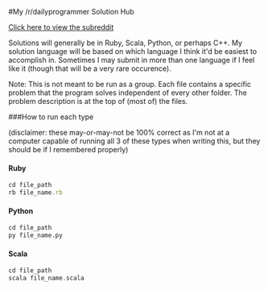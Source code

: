 #My /r/dailyprogrammer Solution Hub

[Click here to view the subreddit](https://dailyprogrammer.reddit.com)

Solutions will generally be in Ruby, Scala, Python, or perhaps C++. My solution language will be based on which language I think it'd be easiest to accomplish in. Sometimes I may submit in more than one language if I feel like it (though that will be a very rare occurence).

Note: This is not meant to be run as a group. Each file contains a specific problem that the program solves independent of every other folder. The problem description is at the top of (most of) the files. 

###How to run each type

(disclaimer: these may-or-may-not be 100% correct as I'm not at a computer capable of running all 3 of these types when writing this, but they should be if I remembered properly)

#### Ruby
```ruby
cd file_path
rb file_name.rb
```

#### Python
```python
cd file_path
py file_name.py
```

#### Scala
```scala
cd file_path
scala file_name.scala
```
